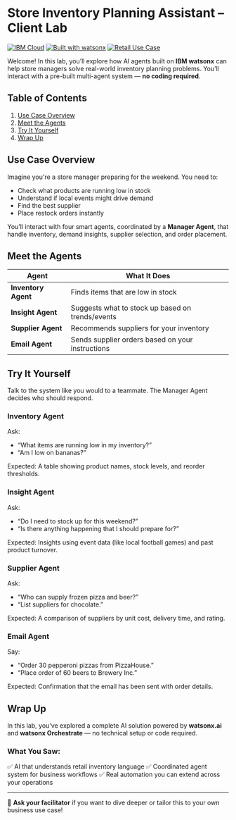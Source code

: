 
# Store Inventory Planning Assistant – Client Lab

[![IBM Cloud](https://img.shields.io/badge/Platform-IBM%20Cloud-blue)](https://cloud.ibm.com/)
[![Built with watsonx](https://img.shields.io/badge/Built%20with-IBM%20watsonx-ff69b4)](https://www.ibm.com/watsonx)
[![Retail Use Case](https://img.shields.io/badge/Use%20Case-Retail%20Planning-brightgreen)]()

Welcome! In this lab, you’ll explore how AI agents built on **IBM watsonx** can help store managers solve real-world inventory planning problems. You’ll interact with a pre-built multi-agent system — **no coding required**.



## Table of Contents

1. [Use Case Overview](#use-case-overview)
2. [Meet the Agents](#meet-the-agents)
3. [Try It Yourself](#try-it-yourself)
4. [Wrap Up](#wrap-up)


## Use Case Overview

Imagine you're a store manager preparing for the weekend. You need to:

* Check what products are running low in stock
* Understand if local events might drive demand
* Find the best supplier
* Place restock orders instantly


You’ll interact with four smart agents, coordinated by a **Manager Agent**, that handle inventory, demand insights, supplier selection, and order placement.



## Meet the Agents

| Agent               | What It Does                                     |
| --------------------| ------------------------------------------------ |
| **Inventory Agent** | Finds items that are low in stock                |
| **Insight Agent**   | Suggests what to stock up based on trends/events |
| **Supplier Agent**  | Recommends suppliers for your inventory          |
| **Email Agent**     | Sends supplier orders based on your instructions |



## Try It Yourself

Talk to the system like you would to a teammate. The Manager Agent decides who should respond.

### Inventory Agent

Ask:

* “What items are running low in my inventory?”
* “Am I low on bananas?”

Expected: A table showing product names, stock levels, and reorder thresholds.



### Insight Agent

Ask:

* “Do I need to stock up for this weekend?”
* “Is there anything happening that I should prepare for?”

Expected: Insights using event data (like local football games) and past product turnover.



### Supplier Agent

Ask:

* “Who can supply frozen pizza and beer?”
* “List suppliers for chocolate.”

Expected: A comparison of suppliers by unit cost, delivery time, and rating.



### Email Agent

Say:

* “Order 30 pepperoni pizzas from PizzaHouse.”
* “Place order of 60 beers to Brewery Inc.”

Expected: Confirmation that the email has been sent with order details.



## Wrap Up

In this lab, you’ve explored a complete AI solution powered by **watsonx.ai** and **watsonx Orchestrate** — no technical setup or code required.

### What You Saw:

✅ AI that understands retail inventory language
✅ Coordinated agent system for business workflows
✅ Real automation you can extend across your operations

---

🎯 **Ask your facilitator** if you want to dive deeper or tailor this to your own business use case!
